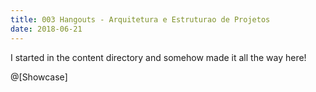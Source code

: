 ```yaml
---
title: 003 Hangouts - Arquitetura e Estruturao de Projetos
date: 2018-06-21
---
```


I started in the content directory and somehow made it all the way here!

@[Showcase]
